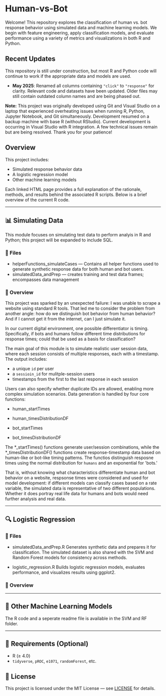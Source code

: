 # Human-vs-Bot

Welcome! This repository explores the classification of human vs. bot response behavior using simulated data and machine learning models.
We begin with feature engineering, apply classification models, and evaluate performance using a variety of metrics and visualizations in both R and Python.


## Recent Updates

This repository is still under construction, but most R and Python code will continue to work if the appropriate data and models are used.

- **May 2025**: Renamed all columns containing `"click"` to `"response"` for clarity. Relevant code and datasets have been updated. Older files
  may still contain outdated column names and are being phased out.

**Note:** This project was originally developed using Git and Visual Studio on a laptop that experienced overheating issues when running R, Python, 
Jupyter Notebook, and Git simultaneously. Development resumed on a backup machine with base R (without RStudio). Current development is occurring 
in Visual Studio with R integration. A few technical issues remain but are being resolved. Thank you for your patience!



## Overview

This project includes:
- Simulated response behavior data
- A logistic regression model
- Other machine learning models 

Each linked HTML page provides a full explanation of the rationale, methods, and results behind the associated R scripts. Below is a brief overview 
of the current R code.



---

## 📊 Simulating Data
This module focuses on simulating test data to perform analyis in R and Python; this project will be expanded to include SQL.

### 📁 Files
  - helperFunctions_simulateCases — Contains all helper functions used to generate synthetic response data for both human and bot users.
  - simulatedData_andPrep — creates training and test data frames; encompasses data management

  
### 🧠 Overview
This project was sparked by an unexpected failure: I was unable to scrape a website using standard R tools. That led me to consider the 
problem from another angle: how do we distinguish bot behavior from human behavior? And if I cannot get it from the internet, can I just 
simulate it.

In our current digital environment, one possible differentiator is timing. Specifically, if bots and humans follow different time distributions for
response times; could that be used as a basis for classification?

The main goal of this module is to simulate realistic user session data, where each session consists of multiple responses, each with a timestamp. The output includes:
- a unique `id` per user
- a `sessioin_id` for mulitple-session users
- timestamps from the first to the last response in each session

Users can also specify whether duplicate IDs are allowed, enabling more complex simulation scenarios.
Data generation is handled by four core functions:

- human_startTimes
- human_timesDistributionDF

- bot_startTimes
- bot_timesDistributionDF

The *_startTimes() functions generate user/session combinations, while the *_timesDistributionDF() functions create response-timestamp data based on human-like or bot-like timing patterns.
The functios distinguish resposne times using the normal distribution for `humans` and an exponential for 'bots.'

That is, without knowing what characteristics differentiate human and bot behavior on a website, respsonse times were considered and used for model development:
if different models can classify cases based on a rate variable, the simulated data is representative of two different populations. Whether it does
portray real life data for humans and bots would need further analysis and real data.




  
---

## 🔍 Logistic Regression

### 📁 Files
  - simulatedData_andPrep.R
    Generates synthetic data and prepares it for classification. The simulated dataset is also shared with the SVM and Random Forest models for consistency across methods.

  - logistic_regression.R
    Builds logistic regression models, evaluates performance, and visualizes results using ggplot2.
### 🧠 Overview

---

## 🤖 Other Machine Learning Models

The R code and a seperate readme file is available in the SVM and RF folder.

---


## 🧪 Requirements (Optional)
- R (≥ 4.0)
- `tidyverse`, `pROC`, `e1071`, `randomForest`, etc.


## 📄 License
This project is licensed under the MIT License — see [LICENSE](LICENSE) for details.
